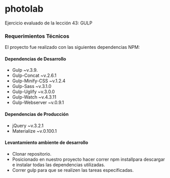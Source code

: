 # photolab
Ejercicio evaluado de la lección 43: GULP

<h3>Requerimientos Técnicos</h3>

El proyecto fue realizado con las siguientes dependencias NPM:

<h4>Dependencias de Desarrollo</h4>
<ul>
  <li>Gulp ~v.3.9.</li>
  <li>Gulp-Concat ~v.2.6.1</li>
  <li>Gulp-Minify-CSS ~v.1.2.4</li>
  <li>Gulp-Sass ~v.3.1.0</li>
  <li>Gulp-Uglify ~v.3.0.0</li>
  <li>Gulp-Watch ~v.4.3.11</li>
  <li>Gulp-Webserver ~v.0.9.1</li>
</ul>
<h4>Dependencias de Producción</h4>
<ul>
  <li>jQuery ~v.3.2.1</li>
  <li>Materialize ~v.0.100.1</li>
</ul>
<h4>Levantamiento ambiente de desarrollo</h4>
<ul>
<li>Clonar repositorio.</li>
<li>Posicionado en nuestro proyecto hacer correr npm installpara descargar e instalar todas las dependencias utilizadas.</li>
<li>Correr gulp para que se realizen las tareas especificadas.</li>
</ul>
